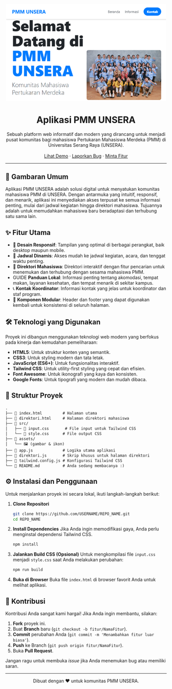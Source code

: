 <p align="center">
  <img src="g.png" width="500" />
</p>

<h1 align="center">Aplikasi PMM UNSERA</h1>

<p align="center">
  Sebuah platform web informatif dan modern yang dirancang untuk menjadi pusat komunitas bagi mahasiswa Pertukaran Mahasiswa Merdeka (PMM) di Universitas Serang Raya (UNSERA).
  <br />
  <br />
  <a href="https://pmm-6wubm-c6ac7.web.app/">Lihat Demo</a>
  ·
  <a href="https://github.com/Abdduuul/PMM-Website/issues">Laporkan Bug</a>
  ·
  <a href="https://github.com/Abdduuul/PMM-Website/issues">Minta Fitur</a>
</p>

---

## 🚀 Gambaran Umum

Aplikasi PMM UNSERA adalah solusi digital untuk menyatukan komunitas mahasiswa PMM di UNSERA. Dengan antarmuka yang intuitif, responsif, dan menarik, aplikasi ini menyediakan akses terpusat ke semua informasi penting, mulai dari jadwal kegiatan hingga direktori mahasiswa. Tujuannya adalah untuk memudahkan mahasiswa baru beradaptasi dan terhubung satu sama lain.

## ✨ Fitur Utama

*   📱 **Desain Responsif**: Tampilan yang optimal di berbagai perangkat, baik desktop maupun mobile.
*   📅 **Jadwal Dinamis**: Akses mudah ke jadwal kegiatan, acara, dan tenggat waktu penting.
*   👤 **Direktori Mahasiswa**: Direktori interaktif dengan fitur pencarian untuk menemukan dan terhubung dengan sesama mahasiswa PMM.
*    GUIDE **Panduan Lokal**: Informasi penting tentang akomodasi, tempat makan, layanan kesehatan, dan tempat menarik di sekitar kampus.
*   📞 **Kontak Koordinator**: Informasi kontak yang jelas untuk koordinator dan staf program.
*   🧩 **Komponen Modular**: Header dan footer yang dapat digunakan kembali untuk konsistensi di seluruh halaman.

## 🛠️ Teknologi yang Digunakan

Proyek ini dibangun menggunakan teknologi web modern yang berfokus pada kinerja dan kemudahan pemeliharaan:

*   **HTML5**: Untuk struktur konten yang semantik.
*   **CSS3**: Untuk styling modern dan tata letak.
*   **JavaScript (ES6+)**: Untuk fungsionalitas interaktif.
*   **Tailwind CSS**: Untuk utility-first styling yang cepat dan efisien.
*   **Font Awesome**: Untuk ikonografi yang kaya dan konsisten.
*   **Google Fonts**: Untuk tipografi yang modern dan mudah dibaca.

## 📁 Struktur Proyek

```
.
├── 📄 index.html         # Halaman utama
├── 📄 direktori.html     # Halaman direktori mahasiswa
├── 📁 src/
│   ├── 📄 input.css       # File input untuk Tailwind CSS
│   └── 📄 style.css      # File output CSS
├── 📁 assets/
│   └── 🖼️ (gambar & ikon)
├── 📄 app.js             # Logika utama aplikasi
├── 📄 direktori.js       # Skrip khusus untuk halaman direktori
├── 📄 tailwind.config.js # Konfigurasi Tailwind CSS
└── 📄 README.md          # Anda sedang membacanya :)
```

## ⚙️ Instalasi dan Penggunaan

Untuk menjalankan proyek ini secara lokal, ikuti langkah-langkah berikut:

1.  **Clone Repositori**
    ```bash
    git clone https://github.com/USERNAME/REPO_NAME.git
    cd REPO_NAME
    ```

2.  **Install Dependencies**
    Jika Anda ingin memodifikasi gaya, Anda perlu menginstal dependensi Tailwind CSS.
    ```bash
    npm install
    ```

3.  **Jalankan Build CSS (Opsional)**
    Untuk mengkompilasi file `input.css` menjadi `style.css` saat Anda melakukan perubahan:
    ```bash
    npm run build
    ```

4.  **Buka di Browser**
    Buka file `index.html` di browser favorit Anda untuk melihat aplikasi.

## 🤝 Kontribusi

Kontribusi Anda sangat kami hargai! Jika Anda ingin membantu, silakan:

1.  **Fork** proyek ini.
2.  Buat **Branch** baru (`git checkout -b fitur/NamaFitur`).
3.  **Commit** perubahan Anda (`git commit -m 'Menambahkan fitur luar biasa'`).
4.  **Push** ke Branch (`git push origin fitur/NamaFitur`).
5.  Buka **Pull Request**.

Jangan ragu untuk membuka *issue* jika Anda menemukan bug atau memiliki saran.

---

<p align="center">Dibuat dengan ❤️ untuk komunitas PMM UNSERA.</p>
